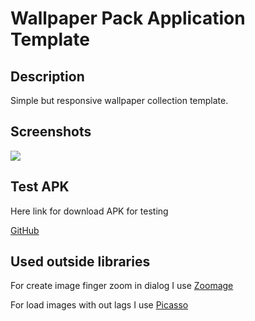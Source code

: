 # Wallpaper Pack Application Template 
## Description
Simple but responsive wallpaper collection template.

## Screenshots
<img src="https://psv4.userapi.com/c848028/u50976151/docs/d13/e18758d754b7/Screenshot_20190607-01rap633_Wallpaper_App_Template.png?extra=EzELk1aN7S2BpxUrgZLN2_8w7vLaQ0AXLO88tULFaJin6eBKqwx-vsFZWsvrPdQEiHBY2ysJAXM5eLSm2ZF-ukICrmj3n7kP7felZ27T5McwBonU6sCQbfvrj3y6bySrkH7weSXf3y7zKygnUrXWCoag"/>

## Test APK
Here link for download APK for testing

[GitHub]()

## Used outside libraries

For create image finger zoom in dialog I use [Zoomage](http://jsibbold.github.io/zoomage/)

For load images with out lags I use [Picasso](http://square.github.io/picasso/)
